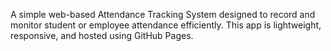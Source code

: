 A simple web-based Attendance Tracking System designed to record and monitor student or employee attendance efficiently.
This app is lightweight, responsive, and hosted using GitHub Pages.

